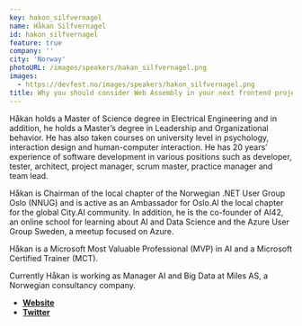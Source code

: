 ```yaml
---
key: hakon_silfvernagel
name: Håkan Silfvernagel
id: hakon_silfvernagel
feature: true
company: ''
city: 'Norway'
photoURL: /images/speakers/hakan_silfvernagel.png
images:
  - https://devfest.no/images/speakers/hakon_silfvernagel.png
title: Why you should consider Web Assembly in your next frontend project
---
```


Håkan holds a Master of Science degree in Electrical Engineering and in addition, he holds a Master’s degree in Leadership and Organizational behavior. He has also taken courses on university level in psychology, interaction design and human-computer interaction. He has 20 years’ experience of software development in various positions such as developer, tester, architect, project manager, scrum master, practice manager and team lead. 

Håkan is Chairman of the local chapter of the Norwegian .NET User Group Oslo (NNUG) and is active as an Ambassador for Oslo.AI the local chapter for the global City.AI community. In addition, he is the co-founder of AI42, an online school for learning about AI and Data Science and the Azure User Group Sweden, a meetup focused on Azure.

Håkan is a Microsoft Most Valuable Professional (MVP) in AI and a Microsoft Certified Trainer (MCT). 

Currently Håkan is working as Manager AI and Big Data at Miles AS, a Norwegian consultancy company.


* **[Website](https://sessionize.com/hakan-silfvernagel/)**
* **[Twitter](https://twitter.com/agrevlis)**